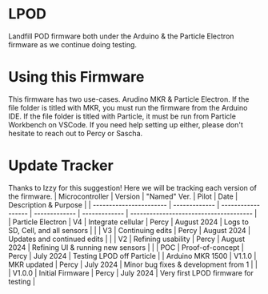 # LPOD
Landfill POD firmware both under the Arduino &amp; the Particle Electron firmware as we continue doing testing.

# Using this Firmware
This firmware has two use-cases. Arudino MKR & Particle Electron. If the file folder is titled with MKR, you must run the firmware from the Arduino IDE. If the file folder is titled with Particle, it must be run from Particle Workbench on VSCode. If you need help setting up either, please don't hesitate to reach out to Percy or Sascha.

# Update Tracker
Thanks to Izzy for this suggestion! Here we will be tracking each version of the firmware.
| Microcontroller         | Version       | "Named" Ver.       | Pilot         | Date               | Description & Purpose                  |
| ----------------------- | ------------- | ------------------ | ------------- | -------------      | -------------------------------------- |
| Particle Electron       | V4            | Integrate cellular | Percy         | August 2024        | Logs to SD, Cell, and all sensors      |
|                         | V3            | Continuing edits   | Percy         | August 2024        | Updates and continued edits            |
|                         | V2            | Refining usability | Percy         | August 2024        | Refining UI & running new sensors      |
|                         | POC           | Proof-of-concept   | Percy         | July 2024          | Testing LPOD off Particle              |
| Arduino MKR 1500        | V1.1.0        | MKR updated        | Percy         | July 2024          | Minor bug fixes & development from 1   |
|                         | V1.0.0        | Initial Firmware   | Percy         | July 2024          | Very first LPOD firmware for testing   |

